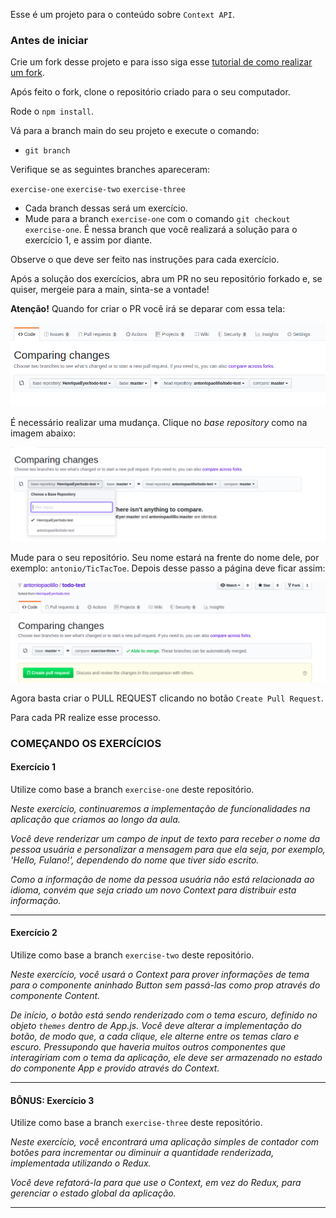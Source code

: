 Esse é um projeto para o conteúdo sobre `Context API`.

### Antes de iniciar

Crie um fork desse projeto e para isso siga esse [tutorial de como realizar um fork](https://guides.github.com/activities/forking/).

Após feito o fork, clone o repositório criado para o seu computador.

Rode o `npm install`.

Vá para a branch main do seu projeto e execute o comando:
- `git branch`

Verifique se as seguintes branches apareceram:

  `exercise-one`
  `exercise-two`
  `exercise-three`

- Cada branch dessas será um exercício.
- Mude para a branch `exercise-one` com o comando `git checkout exercise-one`. É nessa branch que você realizará a solução para o exercício 1, e assim por diante.

Observe o que deve ser feito nas instruções para cada exercício.

Após a solução dos exercícios, abra um PR no seu repositório forkado e, se quiser, mergeie para a main, sinta-se a vontade!

**Atenção!** Quando for criar o PR você irá se deparar com essa tela:

![PR do exercício](images/example-pr.png)

É necessário realizar uma mudança. Clique no *base repository* como na imagem abaixo:

![Mudando a base do repositório](images/change-base.png)

Mude para o seu repositório. Seu nome estará na frente do nome dele, por exemplo: `antonio/TicTacToe`. Depois desse passo a página deve ficar assim:

![Após mudança](images/after-change.png)

Agora basta criar o PULL REQUEST clicando no botão `Create Pull Request`.

Para cada PR realize esse processo.

### COMEÇANDO OS EXERCÍCIOS

#### Exercício 1

Utilize como base a branch `exercise-one` deste repositório.

*Neste exercício, continuaremos a implementação de funcionalidades na aplicação que criamos ao longo da aula.*

*Você deve renderizar um campo de input de texto para receber o nome da pessoa usuária e personalizar a mensagem para que ela seja, por exemplo, 'Hello, Fulano!', dependendo do nome que tiver sido escrito.*

*Como a informação de nome da pessoa usuária não está relacionada ao idioma, convém que seja criado um novo Context para distribuir esta informação.*

---

#### Exercício 2

Utilize como base a branch `exercise-two` deste repositório.

*Neste exercício, você usará o Context para prover informações de tema para o componente aninhado Button sem passá-las como prop através do componente Content.*

*De início, o botão está sendo renderizado com o tema escuro, definido no objeto `themes` dentro de App.js. Você deve alterar a implementação do botão, de modo que, a cada clique, ele alterne entre os temas claro e escuro. Pressupondo que haveria muitos outros componentes que interagiriam com o tema da aplicação, ele deve ser armazenado no estado do componente App e provido através do Context.*

---

#### BÔNUS: Exercício 3

Utilize como base a branch `exercise-three` deste repositório.

*Neste exercício, você encontrará uma aplicação simples de contador com botões para incrementar ou diminuir a quantidade renderizada, implementada utilizando o Redux.*

*Você deve refatorá-la para que use o Context, em vez do Redux, para gerenciar o estado global da aplicação.*

---
